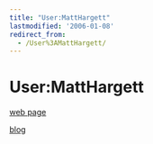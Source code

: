 ```yaml
---
title: "User:MattHargett"
lastmodified: '2006-01-08'
redirect_from:
  - /User%3AMattHargett/
---
```


User:MattHargett
================

[web page](http://www.clock.org/~matt%7CMatt's)

[blog](http://wiki.yak.net/~pretention%7CMatt's)


